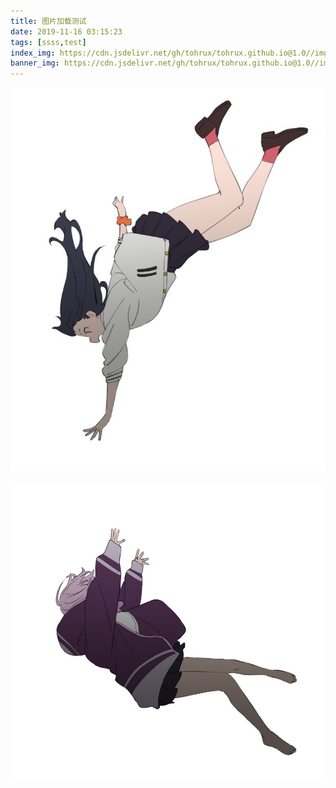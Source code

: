 ```yaml
---
title: 图片加载测试
date: 2019-11-16 03:15:23
tags: [ssss,test]
index_img: https://cdn.jsdelivr.net/gh/tohrux/tohrux.github.io@1.0//img/akane.jpg
banner_img: https://cdn.jsdelivr.net/gh/tohrux/tohrux.github.io@1.0//img/akane.jpg
---
```


![](/img/rikka.jpg)

![](/img/akane.jpg)

